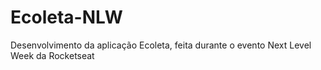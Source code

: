 # Ecoleta-NLW
Desenvolvimento da aplicação Ecoleta, feita durante o evento Next Level Week da Rocketseat
